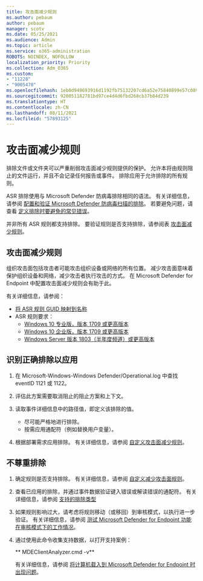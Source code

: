 ```yaml
---
title: 攻击面减少规则
ms.author: pebaum
author: pebaum
manager: scotv
ms.date: 05/25/2021
ms.audience: Admin
ms.topic: article
ms.service: o365-administration
ROBOTS: NOINDEX, NOFOLLOW
localization_priority: Priority
ms.collection: Adm_O365
ms.custom:
- "11228"
- "9005470"
ms.openlocfilehash: 1eb0d949693916d1192fb75132207cd6a52e75840899e57c089a5f5aaca3ca88
ms.sourcegitcommit: 920051182781bd97ce4d4d6fbd268cb37b84d239
ms.translationtype: HT
ms.contentlocale: zh-CN
ms.lasthandoff: 08/11/2021
ms.locfileid: "57893125"
---
```

# <a name="attack-surface-reduction-rules"></a>攻击面减少规则

排除文件或文件夹可以严重削弱攻击面减少规则提供的保护。 允许本将由规则阻止的文件运行，并且不会记录任何报告或事件。 排除应用于允许排除的所有规则。

ASR 排除使用与 Microsoft Defender 防病毒排除相同的语法。 有关详细信息，请参阅 [配置和验证 Microsoft Defender 防病毒扫描的排除](https://docs.microsoft.com/microsoft-365/security/defender-endpoint/configure-exclusions-microsoft-defender-antivirus)。 若要避免问题，请查看 [定义排除时要避免的常见错误](https://docs.microsoft.com/microsoft-365/security/defender-endpoint/common-exclusion-mistakes-microsoft-defender-antivirus)。

并非所有 ASR 规则都支持排除。 要验证规则是否支持排除，请参阅表 [攻击面减少规则](https://docs.microsoft.com/microsoft-365/security/defender-endpoint/attack-surface-reduction#attack-surface-reduction-rules)。

## <a name="attack-surface-reduction-rules"></a>攻击面减少规则

组织攻击面包括攻击者可能攻击组织设备或网络的所有位置。 减少攻击面意味着保护组织设备和网络，减少攻击者执行攻击的方式。 在 Microsoft Defender for Endpoint 中配置攻击面减少规则会有助于此。

有关详细信息，请参阅：

- [将 ASR 规则 GUID 映射到名称](https://docs.microsoft.com/microsoft-365/security/defender-endpoint/attack-surface-reduction#attack-surface-reduction-rules)
- ASR 规则要求：
    - [Windows 10 专业版，版本 1709 或更高版本](https://docs.microsoft.com/windows/whats-new/whats-new-windows-10-version-1709)
    - [Windows 10 企业版，版本 1709 或更高版本](https://docs.microsoft.com/windows/whats-new/whats-new-windows-10-version-1709)
    - [Windows Server 版本 1803（半年度频道）或更高版本](https://docs.microsoft.com/windows-server/get-started/whats-new-in-windows-server-1803)

## <a name="identify-the-correct-exclusion-to-apply"></a>识别正确排除以应用

1. 在 Microsoft-Windows-Windows Defender/Operational.log 中查找 eventID 1121 或 1122。

1. 评估此方案需要取消阻止的阻止方案和上下文。

1. 读取事件详细信息中的路径值，即定义该排除的值。
    - 尽可能严格地进行排除。
    - 按需应用通配符（例如替换用户变量）。

1. 根据部署需求应用排除。 有关详细信息，请参阅 [自定义攻击面减少规则](https://docs.microsoft.com/microsoft-365/security/defender-endpoint/customize-attack-surface-reduction)。

## <a name="exclusion-is-not-honored"></a>不尊重排除

1. 确定规则是否支持排除。 有关详细信息，请参阅 [自定义减少攻击面规则](https://docs.microsoft.com/microsoft-365/security/defender-endpoint/attack-surface-reduction#attack-surface-reduction-rules)。

1. 查看已应用的排除，并通过事件数据验证键入错误或解读错误的通配符。 有关详细信息，请参阅 [支持的排除类型](https://docs.microsoft.com/microsoft-365/security/defender-endpoint/mac-exclusions#supported-exclusion-types)

1. 如果规则影响过大，请考虑将规则移动（或移回）到审核模式，以执行进一步验证。 有关详细信息，请参阅 [测试 Microsoft Defender for Endpoint 功能在审核模式下的工作情况](https://docs.microsoft.com/microsoft-365/security/defender-endpoint/audit-windows-defender)。

1. 通过使用此命令收集支持数据，以打开支持案例：
    
   ** MDEClientAnalyzer.cmd -v**

    有关详细信息，请参阅 [将计算机载入到 Microsoft Defender for Endpoint 时出现问题](issues-with-onboarding-machines.md)。
